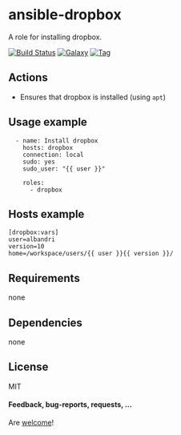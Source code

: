 ansible-dropbox
==============

A role for installing dropbox.

[![Build Status](https://api.travis-ci.org/AlbanAndrieu/ansible-dropbox.png?branch=master)](https://travis-ci.org/AlbanAndrieu/ansible-dropbox)
[![Galaxy](http://img.shields.io/badge/galaxy-dropbox-blue.svg?style=flat-square)](https://galaxy.ansible.com/list#/roles/1999)
[![Tag](http://img.shields.io/github/tag/AlbanAndrieu/ansible-dropbox.svg?style=flat-square)]()

## Actions

- Ensures that dropbox is installed (using `apt`)

Usage example
------------
```
  - name: Install dropbox
    hosts: dropbox
    connection: local
    sudo: yes
    sudo_user: "{{ user }}"
    
    roles:
      - dropbox

```

Hosts example
------------

    [dropbox:vars]
    user=albandri
    version=10
    home=/workspace/users/{{ user }}{{ version }}/

Requirements
------------

none

Dependencies
------------

none

License
-------

MIT

#### Feedback, bug-reports, requests, ...

Are [welcome](https://github.com/AlbanAndrieu/ansible-dropbox/issues)!
